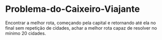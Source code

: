 # Problema-do-Caixeiro-Viajante
Encontrar a melhor rota, começando pela capital e retornando até ela no final sem repetição de cidades, achar a melhor rota capaz de resolver no mínimo 20 cidades.
